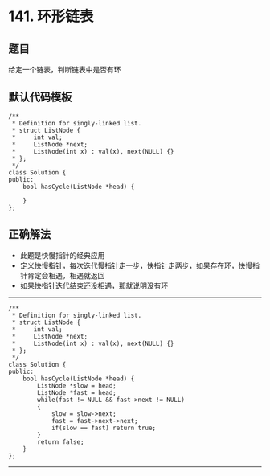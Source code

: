 # 141. 环形链表
## 题目
给定一个链表，判断链表中是否有环 

## 默认代码模板
	/**
	 * Definition for singly-linked list.
	 * struct ListNode {
	 *     int val;
	 *     ListNode *next;
	 *     ListNode(int x) : val(x), next(NULL) {}
	 * };
	 */
	class Solution {
	public:
	    bool hasCycle(ListNode *head) {
	        
	    }
	};

## 正确解法
- 此题是快慢指针的经典应用
- 定义快慢指针，每次迭代慢指针走一步，快指针走两步，如果存在环，快慢指针肯定会相遇，相遇就返回
- 如果快指针迭代结束还没相遇，那就说明没有环

---
	/**
	 * Definition for singly-linked list.
	 * struct ListNode {
	 *     int val;
	 *     ListNode *next;
	 *     ListNode(int x) : val(x), next(NULL) {}
	 * };
	 */
	class Solution {
	public:
	    bool hasCycle(ListNode *head) {
	        ListNode *slow = head;
	        ListNode *fast = head;
	        while(fast != NULL && fast->next != NULL)
	        {
	            slow = slow->next;
	            fast = fast->next->next;
	            if(slow == fast) return true;
	        }
	        return false;
	    }
	};
---